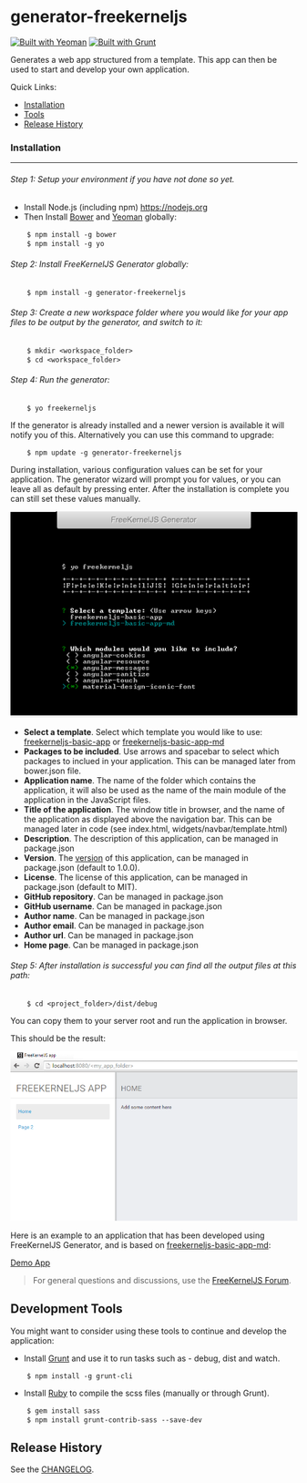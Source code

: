 # generator-freekerneljs

[![Built with Yeoman](http://pixel-cookers.github.io/built-with-badges/yeoman/yeoman-long.png)](http://yeoman.io/)
[![Built with Grunt](https://cdn.gruntjs.com/builtwith.png)](http://gruntjs.com/)

Generates a web app structured from a template.
This app can then be used to start and develop your own application.

Quick Links:
-  [Installation](#installation)
-  [Tools](#tools)
-  [Release History](#history)


### <a name="installation"></a> Installation
------------

###### Step 1: Setup your environment if you have not done so yet.
- Install Node.js (including npm) <https://nodejs.org> 
- Then Install <a href="http://bower.io/">Bower</a> and <a href="http://yeoman.io/">Yeoman</a> globally:
``` 
    $ npm install -g bower
    $ npm install -g yo
```


###### Step 2: Install FreeKernelJS Generator globally: 
``` 
    $ npm install -g generator-freekerneljs 
```

###### Step 3: Create a new workspace folder where you would like for your app files to be output by the generator, and switch to it:
```
    $ mkdir <workspace_folder>
    $ cd <workspace_folder>
```


###### Step 4: Run the generator:
``` 
    $ yo freekerneljs 
```
If the generator is already installed and a newer version is available it will notify you of this. Alternatively you can use this command to upgrade:
``` 
    $ npm update -g generator-freekerneljs 
```
During installation, various configuration values can be set for your application. 
The generator wizard will prompt you for values, or you can leave all as default by pressing enter. 
After the installation is complete you can still set these values manually.

<img src="docs/images/freekerneljs-generator.png">

- **Select a template**. Select which template you would like to use:  [freekerneljs-basic-app](app/templates/freekerneljs-basic-app) or [freekerneljs-basic-app-md](app/templates/freekerneljs-basic-app-md)
- **Packages to be included**. Use arrows and spacebar to select which packages to inclued in your application. This can be managed later from bower.json file.
- **Application name**. The name of the folder which contains the application, it will also be used as the name of the main module of the application in the JavaScript files.
- **Title of the application**. The window title in browser, and the name of the application as displayed above the navigation bar. This can be managed later in code (see index.html, widgets/navbar/template.html)
- **Description**. The description of this application, can be managed in package.json
- **Version**. The <a href="http://semver.org/">version</a> of this application, can be managed in package.json (default to 1.0.0).
- **License**. The license of this application, can be managed in package.json (default to MIT).
- **GitHub repository**. Can be managed in package.json
- **GitHub username**. Can be managed in package.json
- **Author name**. Can be managed in package.json
- **Author email**. Can be managed in package.json
- **Author url**. Can be managed in package.json
- **Home page**. Can be managed in package.json


###### Step 5: After installation is successful you can find all the output files at this path:
``` 
    $ cd <project_folder>/dist/debug
```
You can copy them to your server root and run the application in browser.

This should be the result:


<img src="docs/images/Clipboard01.png">

Here is an example to an application that has been developed using FreeKernelJS Generator, and is based on [freekerneljs-basic-app-md](app/templates/freekerneljs-basic-app-md):

<a href="https://github.com/FreeKernelJS/demos/tree/master/freekerneljs-demo-app">Demo App</a>


> For general questions and discussions, use the
  [FreeKernelJS Forum](http://www.forum.freekerneljs.org/).


<a name="tools"></a> Development Tools
-----------------
You might want to consider using these tools to continue and develop the application:
- Install <a href="http://gruntjs.com/">Grunt</a> and use it to run tasks such as - debug, dist and watch.
``` 
    $ npm install -g grunt-cli
```
- Install <a href="https://www.ruby-lang.org/en/">Ruby</a> to compile the scss files (manually or through Grunt). 
``` 
    $ gem install sass
    $ npm install grunt-contrib-sass --save-dev
```


<a name="history"></a> Release History
----------------
See the [CHANGELOG](CHANGELOG.md).
